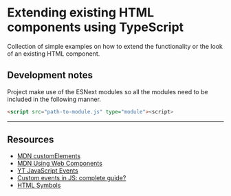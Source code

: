 # Extending existing HTML components using TypeScript

Collection of simple examples on how to extend the functionality or the look of an existing HTML component.

## Development notes

Project make use of the ESNext modules so all the modules need to be included in the following manner.

```html
<script src="path-to-module.js" type="module"><script>
```

---

## Resources

-   [MDN customElements](https://developer.mozilla.org/en-US/docs/Web/API/Window/customElements)
-   [MDN Using Web Components](https://developer.mozilla.org/en-US/docs/Web/Web_Components/Using_custom_elements)
-   [YT JavaScript Events](https://www.youtube.com/playlist?list=PLyuRouwmQCjnEupVi5lpP6VrLg-eO-Zcp)
-   [Custom events in JS: complete guide?](https://blog.logrocket.com/custom-events-in-javascript-a-complete-guide/)
-   [HTML Symbols](https://www.htmlsymbol.com/)
